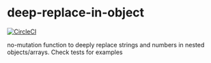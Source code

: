 # deep-replace-in-object

[![CircleCI](https://circleci.com/gh/BenAychh/deep-replace-in-object.svg?style=svg)](https://circleci.com/gh/BenAychh/deep-replace-in-object)

no-mutation function to deeply replace strings and numbers in nested objects/arrays. Check tests for examples
